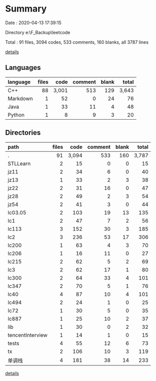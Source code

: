 # Summary

Date : 2020-04-13 17:39:15

Directory e:\F_Backup\leetcode

Total : 91 files,  3094 codes, 533 comments, 160 blanks, all 3787 lines

[details](details.md)

## Languages
| language | files | code | comment | blank | total |
| :--- | ---: | ---: | ---: | ---: | ---: |
| C++ | 88 | 3,001 | 513 | 129 | 3,643 |
| Markdown | 1 | 52 | 0 | 24 | 76 |
| Java | 1 | 33 | 11 | 4 | 48 |
| Python | 1 | 8 | 9 | 3 | 20 |

## Directories
| path | files | code | comment | blank | total |
| :--- | ---: | ---: | ---: | ---: | ---: |
| . | 91 | 3,094 | 533 | 160 | 3,787 |
| STLLearn | 2 | 15 | 0 | 0 | 15 |
| jz11 | 2 | 34 | 6 | 0 | 40 |
| jz13 | 1 | 33 | 2 | 3 | 38 |
| jz22 | 2 | 31 | 16 | 0 | 47 |
| jz28 | 2 | 49 | 2 | 3 | 54 |
| jz54 | 2 | 41 | 3 | 0 | 44 |
| lc03.05 | 2 | 103 | 19 | 13 | 135 |
| lc1 | 2 | 47 | 7 | 2 | 56 |
| lc113 | 3 | 152 | 30 | 3 | 185 |
| lc2 | 3 | 236 | 53 | 17 | 306 |
| lc200 | 1 | 63 | 4 | 3 | 70 |
| lc206 | 1 | 16 | 11 | 0 | 27 |
| lc215 | 2 | 62 | 5 | 2 | 69 |
| lc3 | 2 | 62 | 17 | 1 | 80 |
| lc300 | 2 | 64 | 33 | 4 | 101 |
| lc347 | 2 | 70 | 5 | 1 | 76 |
| lc40 | 4 | 87 | 10 | 4 | 101 |
| lc494 | 2 | 24 | 1 | 0 | 25 |
| lc72 | 1 | 30 | 5 | 0 | 35 |
| lc887 | 1 | 25 | 10 | 2 | 37 |
| lib | 1 | 30 | 0 | 2 | 32 |
| tencentInterview | 1 | 14 | 1 | 0 | 15 |
| tests | 4 | 55 | 12 | 6 | 73 |
| tx | 2 | 106 | 10 | 3 | 119 |
| 单调栈 | 4 | 181 | 38 | 14 | 233 |

[details](details.md)
